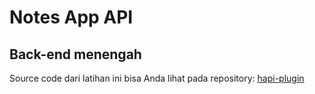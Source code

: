 # Notes App API

## Back-end menengah

Source code dari latihan ini bisa Anda lihat pada repository: [hapi-plugin](https://github.com/dicodingacademy/a271-backend-menengah-labs/tree/201-hapi-plugin)